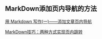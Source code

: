 ## MarkDown添加页内导航的方法

[用 Markdown 写作(一)——添加文章页内导航](http://www.cnblogs.com/heidsoft/p/3426298.html)

[MarkDown技巧：两种方式实现页内跳转](http://www.cnblogs.com/JohnTsai/p/4027229.html)
